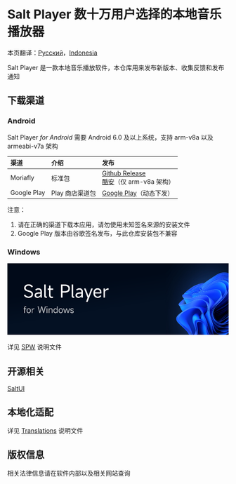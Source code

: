 # Salt Player 数十万用户选择的本地音乐播放器

本页翻译：[Русский](https://github.com/Moriafly/SaltPlayerSource/tree/main/README-RU.md)，[Indonesia](https://github.com/Moriafly/SaltPlayerSource/tree/main/README-ID.md)

Salt Player 是一款本地音乐播放软件，本仓库用来发布新版本、收集反馈和发布通知

## 下载渠道

### Android

Salt Player *for Android* 需要 Android 6.0 及以上系统，支持 arm-v8a 以及 armeabi-v7a 架构

| 渠道 | 介绍 | 发布 |
|:--|:--|:--|
| Moriafly | 标准包 | [Github Release](https://github.com/Moriafly/SaltPlayerSource/releases) <br> [酷安](https://www.coolapk.com/apk/284064)（仅 arm-v8a 架构） |
| Google Play | Play 商店渠道包 | [Google Play](https://play.google.com/store/apps/details?id=com.salt.music)（动态下发） |

注意：

1. 请在正确的渠道下载本应用，请勿使用未知签名来源的安装文件
2. Google Play 版本由谷歌签名发布，与此仓库安装包不兼容

### Windows

![SPW](src/spw.png)

详见 [SPW](https://github.com/Moriafly/SPW) 说明文件

## 开源相关

[SaltUI](https://github.com/Moriafly/SaltUI)

## 本地化适配

详见 [Translations](https://github.com/Moriafly/SaltPlayerSource/tree/main/translations) 说明文件

## 版权信息

相关法律信息请在软件内部以及相关网站查询